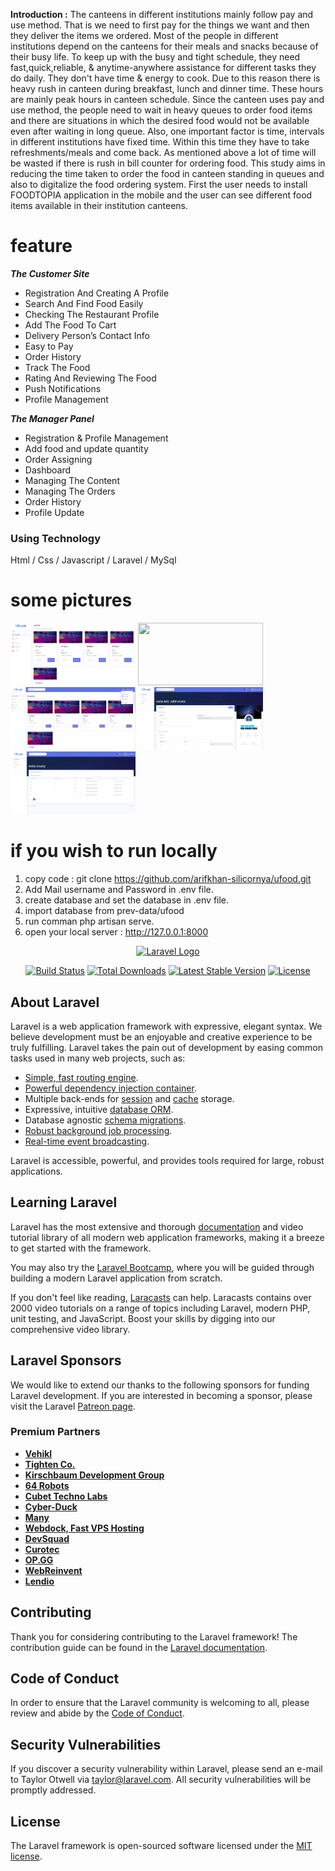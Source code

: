 <b>Introduction :</b> The canteens in different institutions mainly follow pay and use method. That is we need to first pay for the things we want and then they deliver the items we ordered. Most of the people in different institutions depend on the canteens for their meals and snacks because of their busy life. To keep up with the busy and tight schedule, they need fast,quick,reliable, & anytime-anywhere assistance for different tasks they do daily. They don't have time & energy to cook. Due to this reason there is heavy rush in canteen during breakfast, lunch and dinner time. These hours are mainly peak hours in canteen schedule. Since the canteen uses pay and use method, the people need to wait in heavy queues to order food items and there are situations in which the desired food would not be available even after waiting in long queue. Also, one important factor is time, intervals in different institutions have fixed time. Within this time they have to take refreshments/meals and come back. As mentioned above a lot of time will be wasted if there is rush in bill counter for ordering food. This study aims in reducing the time taken to order the food in canteen standing in queues and also to digitalize the food ordering system. First the user needs to install FOODTOPIA application in the mobile and the user can see different food items available in their institution canteens.

<h1>feature</h1>
<b><i>The Customer Site</i></b>
<ul>
    <li>Registration And Creating A Profile</li>
    <li>Search And Find Food Easily</li>
    <li>Checking The Restaurant Profile</li>
    <li>Add The Food To Cart</li>
    <li>Delivery Person’s Contact Info</li>
    <li>Easy to Pay</li>
    <li>Order History</li>
    <li>Track The Food</li>
    <li>Rating And Reviewing The Food</li>
    <li>Push Notifications</li>
    <li>Profile Management</li>
</ul>
<b><i>The Manager Panel</i></b>
<ul>
    <li>Registration & Profile Management</li>
    <li>Add food and update quantity</li>
    <li>Order Assigning</li>
    <li>Dashboard</li>
    <li>Managing The Content</li>
    <li>Managing The Orders</li>
    <li>Order History</li>
    <li>Profile Update</li>
</ul>

<h3>Using Technology</h3>
<p>Html / Css / Javascript / Laravel / MySql</p>

# some pictures

<div style="display:'flex';">
    <img src="Screenshot.png" width="200" height="100" />
    <img src="Screenshot_2_.png" width="200" height="100" />
    <img src="Screenshot_3.png" width="200" height="100" />
    <img src="user-profile.png" width="200" height="100" />
    <img src="user-transaction-history.png" width="200" height="100" />
</div>

# if you wish to run locally

1. copy code : git clone https://github.com/arifkhan-silicornya/ufood.git
2. Add Mail username and Password in .env file.
3. create database and set the database in .env file.
4. import database from prev-data/ufood
5. run comman php artisan serve.
6. open your local server : http://127.0.0.1:8000

<p align="center"><a href="https://laravel.com" target="_blank"><img src="https://raw.githubusercontent.com/laravel/art/master/logo-lockup/5%20SVG/2%20CMYK/1%20Full%20Color/laravel-logolockup-cmyk-red.svg" width="400" alt="Laravel Logo"></a></p>

<p align="center">
<a href="https://github.com/laravel/framework/actions"><img src="https://github.com/laravel/framework/workflows/tests/badge.svg" alt="Build Status"></a>
<a href="https://packagist.org/packages/laravel/framework"><img src="https://img.shields.io/packagist/dt/laravel/framework" alt="Total Downloads"></a>
<a href="https://packagist.org/packages/laravel/framework"><img src="https://img.shields.io/packagist/v/laravel/framework" alt="Latest Stable Version"></a>
<a href="https://packagist.org/packages/laravel/framework"><img src="https://img.shields.io/packagist/l/laravel/framework" alt="License"></a>
</p>

## About Laravel

Laravel is a web application framework with expressive, elegant syntax. We believe development must be an enjoyable and creative experience to be truly fulfilling. Laravel takes the pain out of development by easing common tasks used in many web projects, such as:

- [Simple, fast routing engine](https://laravel.com/docs/routing).
- [Powerful dependency injection container](https://laravel.com/docs/container).
- Multiple back-ends for [session](https://laravel.com/docs/session) and [cache](https://laravel.com/docs/cache) storage.
- Expressive, intuitive [database ORM](https://laravel.com/docs/eloquent).
- Database agnostic [schema migrations](https://laravel.com/docs/migrations).
- [Robust background job processing](https://laravel.com/docs/queues).
- [Real-time event broadcasting](https://laravel.com/docs/broadcasting).

Laravel is accessible, powerful, and provides tools required for large, robust applications.

## Learning Laravel

Laravel has the most extensive and thorough [documentation](https://laravel.com/docs) and video tutorial library of all modern web application frameworks, making it a breeze to get started with the framework.

You may also try the [Laravel Bootcamp](https://bootcamp.laravel.com), where you will be guided through building a modern Laravel application from scratch.

If you don't feel like reading, [Laracasts](https://laracasts.com) can help. Laracasts contains over 2000 video tutorials on a range of topics including Laravel, modern PHP, unit testing, and JavaScript. Boost your skills by digging into our comprehensive video library.

## Laravel Sponsors

We would like to extend our thanks to the following sponsors for funding Laravel development. If you are interested in becoming a sponsor, please visit the Laravel [Patreon page](https://patreon.com/taylorotwell).

### Premium Partners

- **[Vehikl](https://vehikl.com/)**
- **[Tighten Co.](https://tighten.co)**
- **[Kirschbaum Development Group](https://kirschbaumdevelopment.com)**
- **[64 Robots](https://64robots.com)**
- **[Cubet Techno Labs](https://cubettech.com)**
- **[Cyber-Duck](https://cyber-duck.co.uk)**
- **[Many](https://www.many.co.uk)**
- **[Webdock, Fast VPS Hosting](https://www.webdock.io/en)**
- **[DevSquad](https://devsquad.com)**
- **[Curotec](https://www.curotec.com/services/technologies/laravel/)**
- **[OP.GG](https://op.gg)**
- **[WebReinvent](https://webreinvent.com/?utm_source=laravel&utm_medium=github&utm_campaign=patreon-sponsors)**
- **[Lendio](https://lendio.com)**

## Contributing

Thank you for considering contributing to the Laravel framework! The contribution guide can be found in the [Laravel documentation](https://laravel.com/docs/contributions).

## Code of Conduct

In order to ensure that the Laravel community is welcoming to all, please review and abide by the [Code of Conduct](https://laravel.com/docs/contributions#code-of-conduct).

## Security Vulnerabilities

If you discover a security vulnerability within Laravel, please send an e-mail to Taylor Otwell via [taylor@laravel.com](mailto:taylor@laravel.com). All security vulnerabilities will be promptly addressed.

## License

The Laravel framework is open-sourced software licensed under the [MIT license](https://opensource.org/licenses/MIT).
